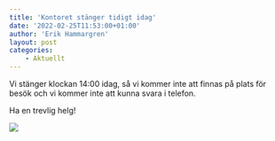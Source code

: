 ```yaml
---
title: 'Kontoret stänger tidigt idag'
date: '2022-02-25T11:53:00+01:00'
author: 'Erik Hammargren'
layout: post
categories:
    - Aktuellt
---
```


Vi stänger klockan 14:00 idag, så vi kommer inte att finnas på plats för besök och vi kommer inte att kunna svara i telefon.

Ha en trevlig helg!

[![](https://www.cforetaget.se/wp-content/uploads/2022/01/adorable-little-girl-wearing-warm-coat-outdoors-on-2021-08-27-09-41-00-utc-938x625.jpg)](https://www.cforetaget.se/wp-content/uploads/2022/01/adorable-little-girl-wearing-warm-coat-outdoors-on-2021-08-27-09-41-00-utc-938x625.jpg)